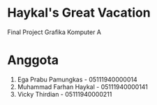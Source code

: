 # Haykal's Great Vacation

Final Project Grafika Komputer A

# Anggota

1. Ega Prabu Pamungkas - 05111940000014
2. Muhammad Farhan Haykal - 05111940000141
3. Vicky Thirdian - 05111940000211
